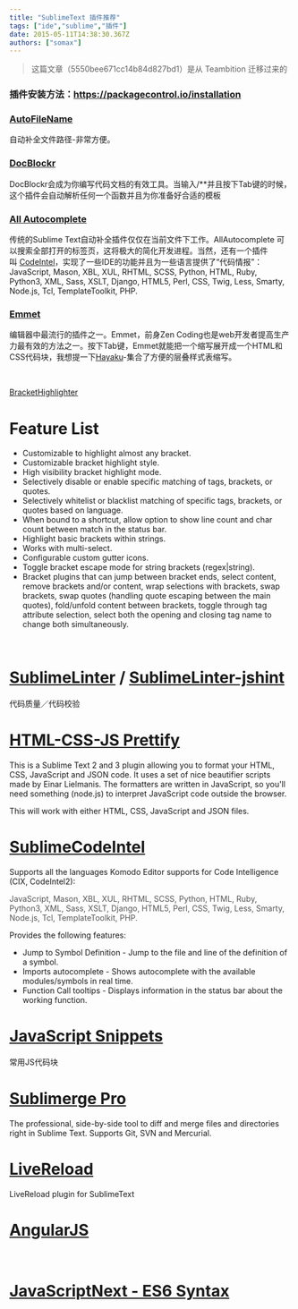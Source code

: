 ```yaml
---
title: "SublimeText 插件推荐"
tags: ["ide","sublime","插件"]
date: 2015-05-11T14:38:30.367Z
authors: ["somax"]
---
```


> 这篇文章（5550bee671cc14b84d827bd1）是从 Teambition 迁移过来的

<h3>插件安装方法：<a href="https://packagecontrol.io/installation">https://packagecontrol.io/installation</a><br></h3><h3><a href="https://packagecontrol.io/packages/AutoFileName" target="_blank">AutoFileName</a></h3><p>自动补全文件路径-非常方便。</p><h3><a href="https://packagecontrol.io/packages/DocBlockr" target="_blank">DocBlockr</a></h3><p>DocBlockr会成为你编写代码文档的有效工具。当输入/**并且按下Tab键的时候，这个插件会自动解析任何一个函数并且为你准备好合适的模板</p><h3><a href target="_blank">All Autocomplete</a></h3><p>传统的Sublime Text自动补全插件仅仅在当前文件下工作。AllAutocomplete 可以搜索全部打开的标签页，这将极大的简化开发进程。当然，还有一个插件叫&nbsp;<a href="https://github.com/SublimeCodeIntel/SublimeCodeIntel">CodeIntel</a>，实现了一些IDE的功能并且为一些语言提供了“代码情报”： JavaScript, Mason, XBL, XUL, RHTML, SCSS, Python, HTML, Ruby, Python3, XML, Sass, XSLT, Django, HTML5, Perl, CSS, Twig, Less, Smarty, Node.js, Tcl, TemplateToolkit, PHP.</p><h3><a href="https://packagecontrol.io/packages/Emmet" target="_blank">Emmet</a></h3><p>编辑器中最流行的插件之一。Emmet，前身Zen Coding也是web开发者提高生产力最有效的方法之一。按下Tab键，Emmet就能把一个缩写展开成一个HTML和CSS代码块，我想提一下<a href="https://github.com/hayaku/hayaku">Hayaku</a>-集合了方便的层叠样式表缩写。</p><p><span style="color:rgb(0, 0, 0);"><br></span></p><p><span style="color:rgb(0, 0, 0);"><a href="https://packagecontrol.io/packages/BracketHighlighter" target="_blank">Bracket​Highlighter</a></span><br></p><h1>Feature List</h1><ul><li>Customizable to highlight almost any bracket.</li><li>Customizable bracket highlight style.</li><li>High visibility bracket highlight mode.</li><li>Selectively disable or enable specific matching of tags, brackets, or quotes.</li><li>Selectively whitelist or blacklist matching of specific tags, brackets, or quotes based on language.</li><li>When bound to a shortcut, allow option to show line count and char count between match in the status bar.</li><li>Highlight basic brackets within strings.</li><li>Works with multi-select.</li><li>Configurable custom gutter icons.</li><li>Toggle bracket escape mode for string brackets (regex|string).</li><li>Bracket plugins that can jump between bracket ends, select content, remove brackets and/or content, wrap selections with brackets, swap brackets, swap quotes (handling quote escaping between the main quotes), fold/unfold content between brackets, toggle through tag attribute selection, select both the opening and closing tag name to change both simultaneously.</li></ul><p><br></p><h1><a href="https://packagecontrol.io/packages/SublimeLinter" target="_blank">SublimeLinter</a> /&nbsp;<a href="https://packagecontrol.io/packages/SublimeLinter-jshint" target="_blank">SublimeLinter-jshint</a></h1><p>代码质量／代码校验</p><h1></h1><h1><a href="https://packagecontrol.io/packages/HTML-CSS-JS%20Prettify" target="_blank">HTML-CSS-JS Prettify</a></h1><p>This is a Sublime Text 2 and 3 plugin allowing you to format your HTML, CSS, JavaScript and JSON code. It uses a set of nice beautifier scripts made by Einar Lielmanis. The formatters are written in JavaScript, so you'll need something (node.js) to interpret JavaScript code outside the browser.</p><p>This will work with either HTML, CSS, JavaScript and JSON files.</p><h1><a href="https://packagecontrol.io/packages/SublimeCodeIntel" target="_blank">Sublime​Code​Intel</a></h1><p>Supports all the languages Komodo Editor supports for Code Intelligence (CIX, CodeIntel2):</p><p><span style="color:rgb(85, 85, 85);">JavaScript, Mason, XBL, XUL, RHTML, SCSS, Python, HTML, Ruby, Python3, XML, Sass, XSLT, Django, HTML5, Perl, CSS, Twig, Less, Smarty, Node.js, Tcl, TemplateToolkit, PHP.</span></p><p>Provides the following features:</p><ul><li>Jump to Symbol Definition - Jump to the file and line of the definition of a symbol.</li><li>Imports autocomplete - Shows autocomplete with the available modules/symbols in real time.</li><li>Function Call tooltips - Displays information in the status bar about the working function.</li></ul><h1><a href="https://packagecontrol.io/packages/JavaScript%20Snippets" target="_blank">Java​Script Snippets</a></h1><p>常用JS代码块</p><h1><a href="https://packagecontrol.io/packages/Sublimerge%20Pro" target="_blank">Sublimerge Pro</a></h1><p>The professional, side-by-side tool to diff and merge files and directories right in Sublime Text. Supports Git, SVN and Mercurial.</p><h1><a href target="_blank">Live​Reload</a></h1><p>LiveReload plugin for SublimeText</p><h1><a href="https://packagecontrol.io/packages/AngularJS" target="_blank">Angular​JS</a></h1><p><br></p><h1><a href="https://packagecontrol.io/packages/JavaScriptNext%20-%20ES6%20Syntax" target="_blank">Java​Script​Next - ES6 Syntax</a></h1>
